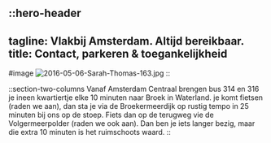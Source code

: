 ::hero-header
---
tagline: Vlakbij Amsterdam. Altijd bereikbaar.
title: Contact, parkeren & toegankelijkheid
---
#image
![2016-05-06-Sarah-Thomas-163.jpg](/20250331_BROEKERHUIS_1530.JPG)
::

::section-two-columns
Vanaf Amsterdam Centraal brengen bus 314 en 316 je ineen kwartiertje elke 10 minuten naar Broek in Waterland. je komt fietsen (raden we aan), dan sta je via de Broekermeerdijk op rustig tempo in 25 minuten bij ons op de stoep. Fiets dan op de terugweg vie de Volgermeerpolder (raden we ook aan). Dan ben je iets langer bezig, maar die extra 10 minuten is het ruimschoots waard.
::
